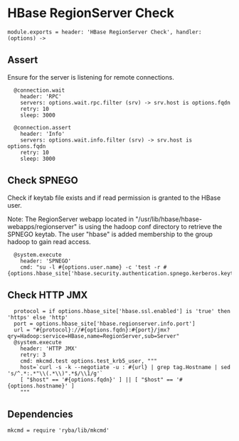 
# HBase RegionServer Check

    module.exports = header: 'HBase RegionServer Check', handler: (options) ->

## Assert

Ensure for the server is listening for remote connections.

      @connection.wait
        header: 'RPC'
        servers: options.wait.rpc.filter (srv) -> srv.host is options.fqdn
        retry: 10
        sleep: 3000

      @connection.assert
        header: 'Info'
        servers: options.wait.info.filter (srv) -> srv.host is options.fqdn
        retry: 10
        sleep: 3000

## Check SPNEGO

Check if keytab file exists and if read permission is granted to the HBase user.

Note: The RegionServer webapp located in "/usr/lib/hbase/hbase-webapps/regionserver" is
using the hadoop conf directory to retrieve the SPNEGO keytab. The user "hbase"
is added membership to the group hadoop to gain read access.

      @system.execute
        header: 'SPNEGO'
        cmd: "su -l #{options.user.name} -c 'test -r #{options.hbase_site['hbase.security.authentication.spnego.kerberos.keytab']}'"

## Check HTTP JMX

      
      protocol = if options.hbase_site['hbase.ssl.enabled'] is 'true' then 'https' else 'http'
      port = options.hbase_site['hbase.regionserver.info.port']
      url = "#{protocol}://#{options.fqdn}:#{port}/jmx?qry=Hadoop:service=HBase,name=RegionServer,sub=Server"
      @system.execute
        header: 'HTTP JMX'
        retry: 3
        cmd: mkcmd.test options.test_krb5_user, """
        host=`curl -s -k --negotiate -u : #{url} | grep tag.Hostname | sed 's/^.*:.*"\\(.*\\)".*$/\\1/g'`
        [ "$host" == '#{options.fqdn}' ] || [ "$host" == '#{options.hostname}' ]
        """


## Dependencies

    mkcmd = require 'ryba/lib/mkcmd'
